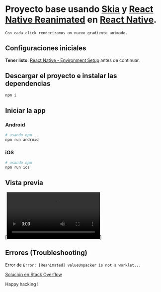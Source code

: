 # Proyecto base usando [**Skia**](https://shopify.github.io/react-native-skia/) y [**React Native Reanimated**](https://docs.swmansion.com/react-native-reanimated/) en [**React Native**](https://reactnative.dev).

`Con cada click renderizamos un nuevo gradiente animado.`

## Configuraciones iniciales

**Tener listo**: [React Native - Environment Setup](https://reactnative.dev/docs/environment-setup) antes de continuar.

## Descargar el proyecto e instalar las dependencias

```bash
npm i
```

## Iniciar la app

### Android

```bash
# usando npm
npm run android
```

### iOS

```bash
# usando npm
npm run ios
```

## Vista previa

[![Ejemplo](./media/ios/AnimatedGradient.mp4)]

## Errores (Troubleshooting)

Error de `Error: [Reanimated] valueUnpacker is not a worklet...`

[Solución en Stack Overflow](https://stackoverflow.com/questions/67130651/reanimated-2-failed-to-create-a-worklet-maybe-you-forgot-to-add-reanimateds-b)

Happy hacking !
